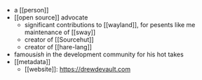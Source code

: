 - a [[person]]
- [[open source]] advocate
	- significant contributions to [[wayland]], for pesents like me maintenance of [[sway]] 
	- creator of [[Sourcehut]]
	- creator of [[hare-lang]]
- famous*ish* in the development community for his hot takes
- [[metadata]]
	- [[website]]: https://drewdevault.com